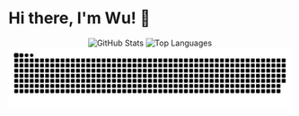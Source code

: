 # Hi there, I'm Wu! 👋
<div align="center">
  <img height="180em"  src="https://github-readme-stats.vercel.app/api?username=wuhoops&show_icons=true&theme=dark" alt="GitHub Stats" />
  <img height="180em" src="https://github-readme-stats.vercel.app/api/top-langs/?username=wuhoops&layout=compact&theme=dark" alt="Top Languages" />
</div>
<div align="center">
  <picture>
    <source
      media="(prefers-color-scheme: dark)"
      srcset="https://raw.githubusercontent.com/wuhoops/wuhoops/output/github-contribution-grid-snake-dark.svg"
    />
    <source
      media="(prefers-color-scheme: light)"
      srcset="https://raw.githubusercontent.com/wuhoops/wuhoops/output/github-contribution-grid-snake.svg"
    />
    <img
      alt="github contribution grid snake animation"
      src="https://raw.githubusercontent.com/wuhoops/wuhoops/output/github-contribution-grid-snake.svg"
    />
  </picture>
</div>
